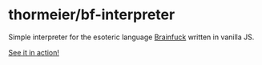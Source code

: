 thormeier/bf-interpreter
========================

Simple interpreter for the esoteric language [Brainfuck](http://en.wikipedia.org/wiki/Brainfuck) written in vanilla JS.

[See it in action!](http://thormeier.github.io/bf-repository)